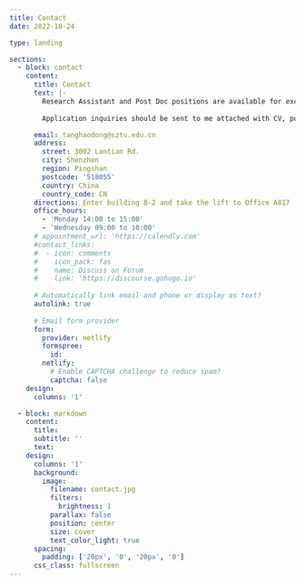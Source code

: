 ```yaml
---
title: Contact
date: 2022-10-24

type: landing

sections:
  - block: contact
    content:
      title: Contact
      text: |-
        Research Assistant and Post Doc positions are available for excellent candidates in the areas of optoelectronic devices based on CQD/perovskite, transient spectroscopy and chip integration. 
        
        Application inquiries should be sent to me attached with CV, publication list and course list.

      email: tanghaodong@sztu.edu.cn
      address:
        street: 3002 Lantian Rd.
        city: Shenzhen
        region: Pingshan
        postcode: '518055'
        country: China
        country_code: CN
      directions: Enter building B-2 and take the lift to Office A817
      office_hours:
        - 'Monday 14:00 to 15:00'
        - 'Wednesday 09:00 to 10:00'
      # appointment_url: 'https://calendly.com'
      #contact_links:
      #  - icon: comments
      #    icon_pack: fas
      #    name: Discuss on Forum
      #    link: 'https://discourse.gohugo.io'
    
      # Automatically link email and phone or display as text?
      autolink: true
    
      # Email form provider
      form:
        provider: netlify
        formspree:
          id:
        netlify:
          # Enable CAPTCHA challenge to reduce spam?
          captcha: false
    design:
      columns: '1'

  - block: markdown
    content:
      title:
      subtitle: ''
      text:
    design:
      columns: '1'
      background:
        image: 
          filename: contact.jpg
          filters:
            brightness: 1
          parallax: false
          position: center
          size: cover
          text_color_light: true
      spacing:
        padding: ['20px', '0', '20px', '0']
      css_class: fullscreen
---
```

